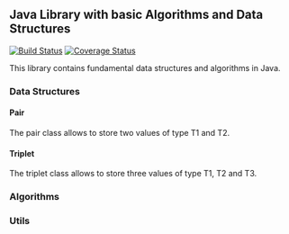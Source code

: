 ## Java Library with basic Algorithms and Data Structures </br> 

[![Build Status](https://travis-ci.org/jorgeacf/java-lib.svg)](https://travis-ci.org/jorgeacf/java-lib)
[![Coverage Status](https://coveralls.io/repos/jorgeacf/java-lib/badge.svg?branch=master&service=github)](https://coveralls.io/github/jorgeacf/java-lib?branch=master)

This library contains fundamental data structures and algorithms in Java.


### Data Structures

#### Pair
The pair class allows to store two values of type T1 and T2.

#### Triplet
The triplet class allows to store three values of type T1, T2 and T3.

### Algorithms


### Utils









